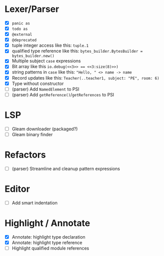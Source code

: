 # Lexer/Parser

- [x] `panic as`
- [x] `todo as`
- [x] `@external`
- [x] `@deprecated`
- [x] tuple integer access like this: `tuple.1`
- [x] qualified type reference like this: `bytes_builder.BytesBuilder = bytes_builder.new()`
- [x] Multiple subject `case` expressions
- [x] Bit array like this `io.debug(<<3>> == <<3:size(8)>>)`
- [x] string patterns in `case` like this: `"Hello, " <> name -> name`
- [x] Record updates like this: `Teacher(..teacher1, subject: "PE", room: 6)`
- [x] Type without constructor 
- [ ] (parser) Add `NamedElement` to PSI
- [ ] (parser) Add `getReference()`/`getReferences` to PSI

# LSP
- [ ] Gleam downloader (packaged?)
- [ ] Gleam binary finder

# Refactors

- [ ] (parser) Streamline and cleanup pattern expressions

# Editor

- [ ] Add smart indentation

# Highlight / Annotate

- [x] Annotate: highlight type declaration
- [x] Annotate: highlight type reference
- [ ] Highlight qualified module references
